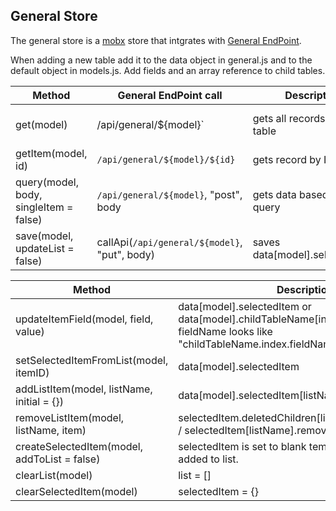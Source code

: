 ## General Store
The general store is a [mobx](https://github.com/mobxjs/mobx) store that intgrates with [General EndPoint](https://github.com/andrewt3000/generalEndPoint).  

When adding a new table add it to the data object in general.js and to the default object in models.js. Add fields and an array reference to child tables.  

| Method | General EndPoint call | Description | Data changed
| --- | --- | --- | -- |
get(model) | /api/general/${model}` | gets all records for a table | data[model] properties: list, errorMessage and busy.
getItem(model, id) | `/api/general/${model}/${id}` | gets record by ID | data[model].selectedItem
query(model, body, singleItem = false) | `/api/general/${model}`, "post", body | gets data based on [jql](https://github.com/andrewt3000/generalEndPoint#jql) query |  sets data[model].selectedItem or data[model].list
save(model, updateList = false) | callApi(`/api/general/${model}`, "put", body) | saves data[model].selectedItem

| Method |  Description |  
| --- | --- |
updateItemField(model, field, value) | data[model].selectedItem or data[model].childTableName[index].fieldName where fieldName looks like "childTableName.index.fieldName 
setSelectedItemFromList(model, itemID) | data[model].selectedItem
addListItem(model, listName, initial = {}) | data[model].selectedItem[listName].push
removeListItem(model, listName, item) | selectedItem.deletedChildren[listName].push(item.ID) / selectedItem[listName].remove
createSelectedItem(model, addToList = false) | selectedItem is set to blank template and optionally added to list.
clearList(model) | list = []
clearSelectedItem(model) | selectedItem = {}
	

